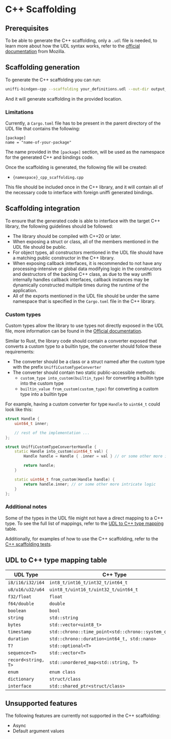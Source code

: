 # C++ Scaffolding

## Prerequisites

To be able to generate the C++ scaffolding, only a `.udl` file is needed, to learn more about how the UDL syntax works, refer to the [official documentation](https://mozilla.github.io/uniffi-rs/Overview.html) from Mozilla.

## Scaffolding generation

To generate the C++ scaffolding you can run:

```bash
uniffi-bindgen-cpp --scaffolding your_definitions.udl --out-dir output_directory
```

And it will generate scaffolding in the provided location.

### Limitations

Currently, a `Cargo.toml` file has to be present in the parent directory of the UDL file that contains the following:
```
[package]
name = "name-of-your-package"
```

The name provided in the `[package]` section, will be used as the namespace for the generated C++ and bindings code.

Once the scaffolding is generated, the following file will be created:

- `{namespace}_cpp_scaffolding.cpp`

This file should be included once in the C++ library, and it will contain all of the necessary code to interface with foreign uniffi generated bindings.

## Scaffolding integration

To ensure that the generated code is able to interface with the target C++ library, the following guidelines should be followed:

- The library should be compiled with C++20 or later.
- When exposing a struct or class, all of the members mentioned in the UDL file should be public.
- For object types, all constructors mentioned in the UDL file should have a matching public constructor in the C++ library.
- When exposing callback interfaces, it is recommended to not have any processing-intensive or global data modifying logic in the constructors and destructors of the backing C++ class, as due to the way uniffi internally handles callback interfaces, callback instances may be dynamically constructed multiple times during the runtime of the application.
- All of the exports mentioned in the UDL file should be under the same namespace that is specified in the `Cargo.toml` file in the C++ library.

### Custom types

Custom types allow the library to use types not directly exposed in the UDL file, more information can be found in the [Official documentation](https://mozilla.github.io/uniffi-rs/udl/custom_types.html).

Similar to Rust, the library code should contain a converter exposed that converts a custom type to a builtin type, the converter should follow these requirements:

- The converter should be a class or a struct named after the custom type with the prefix `UniffiCustomTypeConverter`
- The converter should contain two static public-accessible methods:
    - `custom_type into_custom(builtin_type)` for converting a builtin type into the custom type
    - `builtin_value from_custom(custom_type)` for converting a custom type into a builtin type

For example, having a custom converter for type `Handle` to `uint64_t` could look like this:
```cpp
struct Handle {
    uint64_t inner;

    // rest of the implementation ...
};

struct UniffiCustomTypeConverterHandle {
    static Handle into_custom(uint64_t val) {
        Handle handle = Handle { .inner = val } // or some other more intricate logic

        return handle;
    }

    static uint64_t from_custom(Handle handle) {
        return handle.inner; // or some other more intricate logic
    }
};
```

### Additional notes

Some of the types in the UDL file might not have a direct mapping to a C++ type. To see the full list of mappings, refer to the [UDL to C++ type mapping](#udl-to-c-type-mapping-table) table.

Additionally, for examples of how to use the C++ scaffolding, refer to the [C++ scaffolding tests](../cpp-tests/scaffolding_tests).

## UDL to C++ type mapping table

| UDL Type                       | C++ Type                                             |
|--------------------------------|------------------------------------------------------|
| `i8/i16/i32/i64`               | `int8_t/int16_t/int32_t/int64_t`                     |
| `u8/u16/u32/u64`               | `uint8_t/uint16_t/uint32_t/uint64_t`                 |
| `f32/float`                    | `float`                                              |
| `f64/double`                   | `double`                                             |
| `boolean`                      | `bool`                                               |
| `string`                       | `std::string`                                        |
| `bytes`                        | `std::vector<uint8_t>`                               |
| `timestamp`                    | `std::chrono::time_point<std::chrono::system_clock>` |
| `duration`                     | `std::chrono::duration<int64_t, std::nano>`          |
| `T?`                           | `std::optional<T>`                                   |
| `sequence<T>`                  | `std::vector<T>`                                     |
| `record<string, T>`            | `std::unordered_map<std::string, T>`                 |
| `enum`                         | `enum class`                                         |
| `dictionary`                   | `struct/class`                                       |
| `interface`                    | `std::shared_ptr<struct/class>`                      |

## Unsupported features

The following features are currently not supported in the C++ scaffolding:

- Async
- Default argument values
